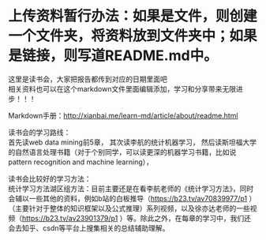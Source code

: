 # 上传资料暂行办法：如果是文件，则创建一个文件夹，将资料放到文件夹中；如果是链接，则写道README.md中。  



这里是读书会，大家把报告都传到对应的日期里面吧  
相关资料也可以在这个markdown文件里面编辑添加，学习和分享带来无限进步！！！
  
    
Markdown手册：http://xianbai.me/learn-md/article/about/readme.html


读书会的学习路线：  
首先读web data mining前5章，
其次读李航的统计机器学习，
然后读斯坦福大学的自然语言处理书籍（对于个别同学，可以读更深的机器学习书籍，比如说pattern recognition and machine learning），

读书会比较好的学习方法：  
统计学习方法湖区组方法：目前主要还是在看李航老师的《统计学习方法》，同时会辅以一些其他的资料，例如b站的白板推导（https://b23.tv/av70839977/p1 ）（主要针对于整体的知识框架以及公式推理）系列视频，以及徐亦达老师的一些视频（https://b23.tv/av23901379/p1 ）等。除此之外，在每章的学习中，我们还会去知乎、csdn等平台上搜集相关的总结辅助理解。
